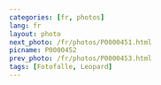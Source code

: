 ```yaml
---
categories: [fr, photos]
lang: fr
layout: photo
next_photo: /fr/photos/P0000451.html
picname: P0000452
prev_photo: /fr/photos/P0000453.html
tags: [Fotofalle, Leopard]
---
```

